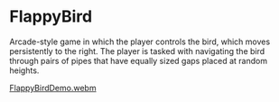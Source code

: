 # FlappyBird
Arcade-style game in which the player controls the bird, which moves persistently to the right.
The player is tasked with navigating the bird through pairs of pipes that have equally sized gaps placed at random heights.

[FlappyBirdDemo.webm](https://user-images.githubusercontent.com/78256045/189587895-3c273917-c0c0-44f8-ac5b-8942f6e434b3.webm)
